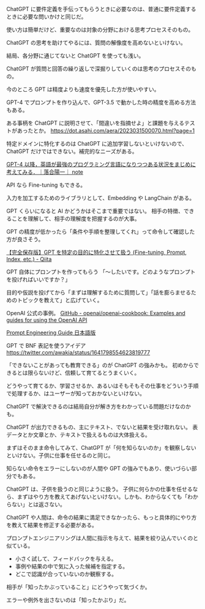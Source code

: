 ChatGPT に要件定義を手伝ってもらうときに必要なのは、普通に要件定義するときに必要な問いかけと同じだ。

使い方は簡単だけど、重要なのは対象の分野における思考プロセスそのもの。

ChatGPT の思考を助けてやるには、質問の解像度を高めないといけない。

結局、各分野に通じてないと ChatGPT を使っても浅い。

ChatGPT が質問と回答の繰り返しで深掘りしていくのは思考のプロセスそのもの。

今のところ GPT は精度よりも速度を優先した方が使いやすい。

GPT-4 でプロンプトを作り込んで、GPT-3.5 で動かした時の精度を高める方法もある。

ある事柄を ChatGPT に説明させて、「間違いを指摘せよ」と課題を与えるテストがあったとか。
https://dot.asahi.com/aera/2023031500070.html?page=1

特定ドメインに特化するのは ChatGPT に追加学習しないといけないので、ChatGPT だけではできない。補完的なニーズがある。

[GPT-4 以降，英語が最強のプログラミング言語になりつつある状況をまじめに考えてみる．｜落合陽一｜ note](https://note.com/ochyai/n/n594b96588560)

API なら Fine-tuning もできる。

入力を加工するためのライブラリとして、Embedding や LangChain がある。

GPT くらいになると AI かどうかはそこまで重要ではない。
相手の特徴、できることを理解して、相手の理解度を把握するのが大事。

GPT の精度が低かったら「条件や手順を整理してくれ」って命令して確認した方が良さそう。

[【完全保存版】GPT を特定の目的に特化させて扱う (Fine-tuning, Prompt, Index, etc.) - Qiita](https://qiita.com/tmgauss/items/22c4e5e00282a23e569d)

GPT 自体にプロンプトを作ってもらう
「〜したいです。どのようなプロンプトを投げればいいですか？」

目的や仮説を投げてから「まずは理解するために質問して」「話を膨らませるためのトピックを教えて」と広げていく。

OpenAI 公式の事例。
[GitHub - openai/openai-cookbook: Examples and guides for using the OpenAI API](https://github.com/openai/openai-cookbook)

[Prompt Engineering Guide 日本語版](https://www.promptingguide.ai/jp)

GPT で BNF 表記を使うアイデア
https://twitter.com/awakia/status/1641798554623819777

「できないことがあっても教育できる」のが ChatGPT の強みかも。
初めからできるとは限らないけど、信頼して育てるとうまくいく。

どうやって育てるか、学習させるか、あるいはそもそもその仕事をどういう手順で処理するか、はユーザーが知っておかないといけない。

ChatGPT で解決できるのは結局自分が解き方をわかっている問題だけなのかも。

ChatGPT が出力できるもの、主にテキスト、でないと結果を受け取れない。
表データとか文章とか、テキストで扱えるものは大体扱える。

まずはそのまま命令してみて、ChatGPT が「何を知らないのか」を観察しないといけない。子供に仕事を任せるのと同じ。

知らない命令をエラーにしないのが人間や GPT の強みでもあり、使いづらい部分でもある。

ChatGPT は、子供を扱うのと同じように扱う。
子供に何らかの仕事を任せるなら、まずはやり方を教えてあげないといけない。しかも、わからなくても「わからない」とは返さない。

ChatGPT や人間は、命令の結果に満足できなかったら、もっと具体的にやり方を教えて結果を修正する必要がある。

プロンプトエンジニアリングは人間に指示を与えて、結果を絞り込んでいくのと似ている。

- 小さく試して、フィードバックを与える。
- 事例や結果の中で気に入った候補を指定する。
- どこで認識が合っていないのか観察する。

相手が「知ったかぶっていること」にどうやって気づくか。

エラーや例外を出さないのは「知ったかぶり」だ。
